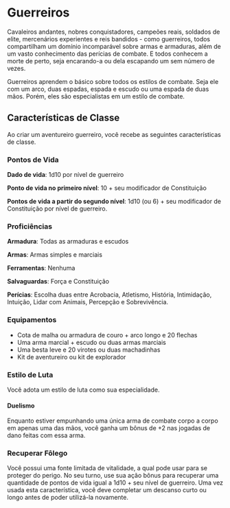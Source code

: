 # Guerreiros

Cavaleiros andantes, nobres conquistadores, campeões reais, soldados de elite, mercenários experientes e reis bandidos - como guerreiros, todos compartilham um domínio incomparável sobre armas e armaduras, além de um vasto conhecimento das perícias de combate. E todos conhecem a morte de perto, seja encarando-a ou dela escapando um sem número de vezes.

Guerreiros aprendem o básico sobre todos os estilos de combate. Seja ele com um arco, duas espadas, espada e escudo ou uma espada de duas mãos. Porém, eles são especialistas em um estilo de combate.

## Características de Classe

Ao criar um aventureiro guerreiro, você recebe as seguintes características de classe.

### Pontos de Vida

**Dado de vida**: 1d10 por nível de guerreiro

**Ponto de vida no primeiro nível**: 10 + seu modificador de Constituição

**Pontos de vida a partir do segundo nível**: 1d10 (ou 6) + seu modificador de Constituição por nível de guerreiro.

### Proficiências

**Armadura**: Todas as armaduras e escudos

**Armas**: Armas simples e marciais

**Ferramentas**: Nenhuma

**Salvaguardas**: Força e Constituição

**Perícias**: Escolha duas entre Acrobacia, Atletismo, História, Intimidação, Intuição, Lidar com Animais, Percepção e Sobrevivência.

### Equipamentos

- Cota de malha ou armadura de couro + arco longo e 20 flechas
- Uma arma marcial + escudo ou duas armas marciais
- Uma besta leve e 20 virotes ou duas machadinhas
- Kit de aventureiro ou kit de explorador

### Estilo de Luta

Você adota um estilo de luta como sua especialidade.

#### Duelismo

Enquanto estiver empunhando uma única arma de combate corpo a corpo em apenas uma das mãos, você ganha um bônus de +2 nas jogadas de dano feitas com essa arma.

### Recuperar Fôlego

Você possui uma fonte limitada de vitalidade, a qual pode usar para se proteger do perigo. No seu turno, use sua ação bônus para recuperar uma quantidade de pontos de vida igual a 1d10 + seu nível de guerreiro. Uma vez usada esta característica, você deve completar um descanso curto ou longo antes de poder utilizá-la novamente.

